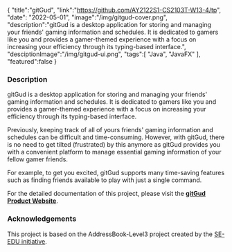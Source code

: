 {
"title":"gitGud",
"link":"https://github.com/AY2122S1-CS2103T-W13-4/tp",
"date": "2022-05-01",
"image":"/img/gitgud-cover.png",
"description":"gitGud is a desktop application for storing and managing your friends' gaming information and schedules. It is dedicated to gamers like you and provides a gamer-themed experience with a focus on increasing your efficiency through its typing-based interface.",
"desciptionImage":"/img/gitgud-ui.png",
"tags":[
"Java",
"JavaFX"
],
"featured":false
}

### Description

gitGud is a desktop application for storing and managing your friends' gaming information and schedules. It is dedicated to gamers like you and provides a gamer-themed experience with a focus on increasing your efficiency through its typing-based interface.

Previously, keeping track of all of yours friends' gaming information and schedules can be difficult and time-consuming. However, with gitGud, there is no need to get tilted (frustrated) by this anymore as gitGud provides you with a convenient platform to manage essential gaming information of your fellow gamer friends.

For example, to get you excited, gitGud supports many time-saving features such as finding friends available to play with just a single command.

For the detailed documentation of this project, please visit the **[gitGud Product Website](https://ay2122s1-cs2103t-w13-4.github.io/tp/)**.

### Acknowledgements

This project is based on the AddressBook-Level3 project created by the [SE-EDU initiative](https://se-education.org).
